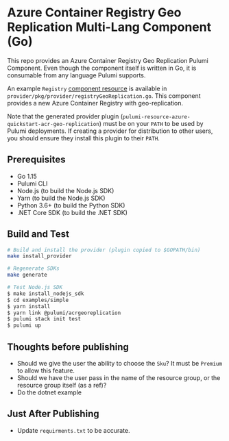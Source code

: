 # Azure Container Registry Geo Replication Multi-Lang Component (Go)

This repo provides an Azure Container Registry Geo Replication Pulumi Component.
Even though the component itself is written in Go, it is consumable from any
language Pulumi supports.

An example `Registry` [component
resource](https://www.pulumi.com/docs/intro/concepts/resources/#components) is
available in `provider/pkg/provider/registryGeoReplication.go`. This component
provides a new Azure Container Registry with geo-replication.

Note that the generated provider plugin (`pulumi-resource-azure-quickstart-acr-geo-replication`) must be on your `PATH` to be used by Pulumi deployments. If creating a provider for distribution to other users, you should ensure they install this plugin to their `PATH`.

## Prerequisites

- Go 1.15
- Pulumi CLI
- Node.js (to build the Node.js SDK)
- Yarn (to build the Node.js SDK)
- Python 3.6+ (to build the Python SDK)
- .NET Core SDK (to build the .NET SDK)

## Build and Test

```bash
# Build and install the provider (plugin copied to $GOPATH/bin)
make install_provider

# Regenerate SDKs
make generate

# Test Node.js SDK
$ make install_nodejs_sdk
$ cd examples/simple
$ yarn install
$ yarn link @pulumi/acrgeoreplication
$ pulumi stack init test
$ pulumi up
```


## Thoughts before publishing

- Should we give the user the ability to choose the `Sku`? It must be `Premium`
  to allow this feature.
- Should we have the user pass in the name of the resource group, or the
  resource group itself (as a ref)?
- Do the dotnet example
  
## Just After Publishing
- Update `requirments.txt` to be accurate.
